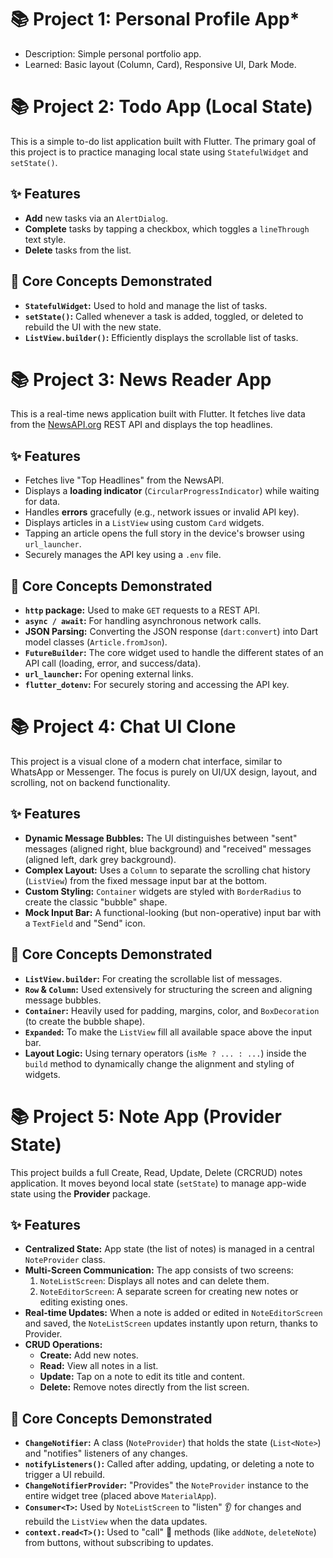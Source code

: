 # 📚 Project 1: Personal Profile App\*

- Description: Simple personal portfolio app.
- Learned: Basic layout (Column, Card), Responsive UI, Dark Mode.

# 📚 Project 2: Todo App (Local State)

This is a simple to-do list application built with Flutter. The primary goal of this project is to practice managing local state using `StatefulWidget` and `setState()`.

## ✨ Features

- **Add** new tasks via an `AlertDialog`.
- **Complete** tasks by tapping a checkbox, which toggles a `lineThrough` text style.
- **Delete** tasks from the list.

## 🚀 Core Concepts Demonstrated

- **`StatefulWidget`:** Used to hold and manage the list of tasks.
- **`setState()`:** Called whenever a task is added, toggled, or deleted to rebuild the UI with the new state.
- **`ListView.builder()`:** Efficiently displays the scrollable list of tasks.

# 📚 Project 3: News Reader App

This is a real-time news application built with Flutter. It fetches live data from the [NewsAPI.org](https://newsapi.org/) REST API and displays the top headlines.

## ✨ Features

- Fetches live "Top Headlines" from the NewsAPI.
- Displays a **loading indicator** (`CircularProgressIndicator`) while waiting for data.
- Handles **errors** gracefully (e.g., network issues or invalid API key).
- Displays articles in a `ListView` using custom `Card` widgets.
- Tapping an article opens the full story in the device's browser using `url_launcher`.
- Securely manages the API key using a `.env` file.

## 🚀 Core Concepts Demonstrated

- **`http` package:** Used to make `GET` requests to a REST API.
- **`async / await`:** For handling asynchronous network calls.
- **JSON Parsing:** Converting the JSON response (`dart:convert`) into Dart model classes (`Article.fromJson`).
- **`FutureBuilder`:** The core widget used to handle the different states of an API call (loading, error, and success/data).
- **`url_launcher`:** For opening external links.
- **`flutter_dotenv`:** For securely storing and accessing the API key.

# 📚 Project 4: Chat UI Clone

This project is a visual clone of a modern chat interface, similar to WhatsApp or Messenger. The focus is purely on UI/UX design, layout, and scrolling, not on backend functionality.

## ✨ Features

- **Dynamic Message Bubbles:** The UI distinguishes between "sent" messages (aligned right, blue background) and "received" messages (aligned left, dark grey background).
- **Complex Layout:** Uses a `Column` to separate the scrolling chat history (`ListView`) from the fixed message input bar at the bottom.
- **Custom Styling:** `Container` widgets are styled with `BorderRadius` to create the classic "bubble" shape.
- **Mock Input Bar:** A functional-looking (but non-operative) input bar with a `TextField` and "Send" icon.

## 🚀 Core Concepts Demonstrated

- **`ListView.builder`:** For creating the scrollable list of messages.
- **`Row` & `Column`:** Used extensively for structuring the screen and aligning message bubbles.
- **`Container`:** Heavily used for padding, margins, color, and `BoxDecoration` (to create the bubble shape).
- **`Expanded`:** To make the `ListView` fill all available space above the input bar.
- **Layout Logic:** Using ternary operators (`isMe ? ... : ...`) inside the `build` method to dynamically change the alignment and styling of widgets.

# 📚 Project 5: Note App (Provider State)

This project builds a full Create, Read, Update, Delete (CRCRUD) notes application. It moves beyond local state (`setState`) to manage app-wide state using the **Provider** package.

## ✨ Features

- **Centralized State:** App state (the list of notes) is managed in a central `NoteProvider` class.
- **Multi-Screen Communication:** The app consists of two screens:
  1.  `NoteListScreen`: Displays all notes and can delete them.
  2.  `NoteEditorScreen`: A separate screen for creating new notes or editing existing ones.
- **Real-time Updates:** When a note is added or edited in `NoteEditorScreen` and saved, the `NoteListScreen` updates instantly upon return, thanks to Provider.
- **CRUD Operations:**
  - **Create:** Add new notes.
  - **Read:** View all notes in a list.
  - **Update:** Tap on a note to edit its title and content.
  - **Delete:** Remove notes directly from the list screen.

## 🚀 Core Concepts Demonstrated

- **`ChangeNotifier`:** A class (`NoteProvider`) that holds the state (`List<Note>`) and "notifies" listeners of any changes.
- **`notifyListeners()`:** Called after adding, updating, or deleting a note to trigger a UI rebuild.
- **`ChangeNotifierProvider`:** "Provides" the `NoteProvider` instance to the entire widget tree (placed above `MaterialApp`).
- **`Consumer<T>`:** Used by `NoteListScreen` to "listen" 👂 for changes and rebuild the `ListView` when the data updates.
- **`context.read<T>()`:** Used to "call" 👄 methods (like `addNote`, `deleteNote`) from buttons, without subscribing to updates.

